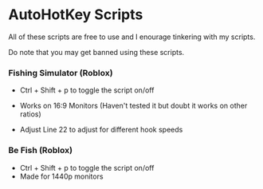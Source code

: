 # AutoHotKey Scripts

All of these scripts are free to use and I enourage tinkering with my scripts. 

Do note that you may get banned using these scripts.


### Fishing Simulator (Roblox)

- Ctrl + Shift + p to toggle the script on/off

 - Works on 16:9 Monitors (Haven't tested it but doubt it works on other ratios)

 - Adjust Line 22 to adjust for different hook speeds

### Be Fish (Roblox)
- Ctrl + Shift + p to toggle the script on/off
- Made for 1440p monitors
